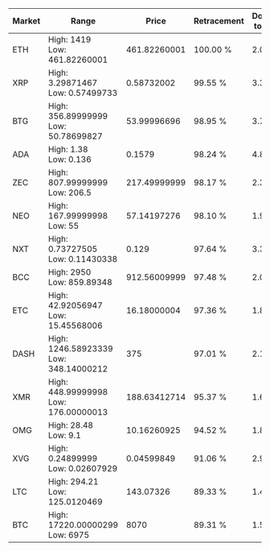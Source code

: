 | Market | Range | Price| Retracement | Doubles to 50% |
| --- | --- | --- | --- | --- |
| ETH | High: 1419<br />Low: 461.82260001 | 461.82260001 | 100.00 % | 2.04 |
| XRP | High: 3.29871467<br />Low: 0.57499733 | 0.58732002 | 99.55 % | 3.30 |
| BTG | High: 356.89999999<br />Low: 50.78699827 | 53.99996696 | 98.95 % | 3.77 |
| ADA | High: 1.38<br />Low: 0.136 | 0.1579 | 98.24 % | 4.80 |
| ZEC | High: 807.99999999<br />Low: 206.5 | 217.49999999 | 98.17 % | 2.33 |
| NEO | High: 167.99999998<br />Low: 55 | 57.14197276 | 98.10 % | 1.95 |
| NXT | High: 0.73727505<br />Low: 0.11430338 | 0.129 | 97.64 % | 3.30 |
| BCC | High: 2950<br />Low: 859.89348 | 912.56009999 | 97.48 % | 2.09 |
| ETC | High: 42.92056947<br />Low: 15.45568006 | 16.18000004 | 97.36 % | 1.80 |
| DASH | High: 1246.58923339<br />Low: 348.14000212 | 375 | 97.01 % | 2.13 |
| XMR | High: 448.99999998<br />Low: 176.00000013 | 188.63412714 | 95.37 % | 1.66 |
| OMG | High: 28.48<br />Low: 9.1 | 10.16260925 | 94.52 % | 1.85 |
| XVG | High: 0.24899999<br />Low: 0.02607929 | 0.04599849 | 91.06 % | 2.99 |
| LTC | High: 294.21<br />Low: 125.0120469 | 143.07326 | 89.33 % | 1.47 |
| BTC | High: 17220.00000299<br />Low: 6975 | 8070 | 89.31 % | 1.50 |
